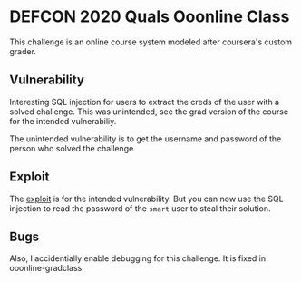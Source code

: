 # DEFCON 2020 Quals Ooonline Class

This challenge is an online course system modeled after coursera's custom grader.

## Vulnerability

Interesting SQL injection for users to extract the creds of the user
with a solved challenge. This was unintended, see the grad version
of the course for the intended vulnerabiliy.

The unintended vulnerability is to get the username and password of
the person who solved the challenge.

## Exploit

The [exploit](./interaction/exploit.py) is for the intended
vulnerability. But you can now use the SQL injection to read the
password of the `smart` user to steal their solution.

## Bugs

Also, I accidentially enable debugging for this challenge. It is fixed
in ooonline-gradclass.

